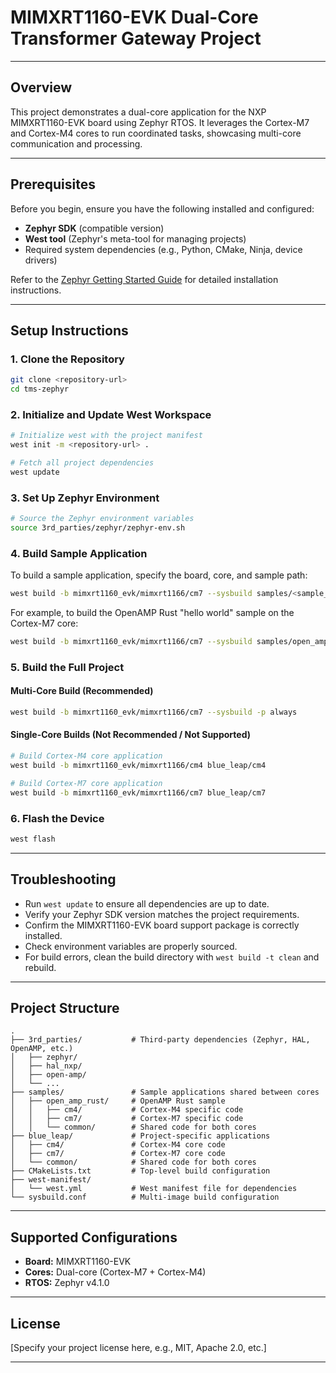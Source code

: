 
# MIMXRT1160-EVK Dual-Core Transformer Gateway Project

---

## Overview

This project demonstrates a dual-core application for the NXP MIMXRT1160-EVK board using Zephyr RTOS. It leverages the Cortex-M7 and Cortex-M4 cores to run coordinated tasks, showcasing multi-core communication and processing.

---

## Prerequisites

Before you begin, ensure you have the following installed and configured:

- **Zephyr SDK** (compatible version)
- **West tool** (Zephyr's meta-tool for managing projects)
- Required system dependencies (e.g., Python, CMake, Ninja, device drivers)

Refer to the [Zephyr Getting Started Guide](https://docs.zephyrproject.org/latest/getting_started/index.html) for detailed installation instructions.

---

## Setup Instructions

### 1. Clone the Repository

```bash
git clone <repository-url>
cd tms-zephyr
```

### 2. Initialize and Update West Workspace

```bash
# Initialize west with the project manifest
west init -m <repository-url> .

# Fetch all project dependencies
west update
```

### 3. Set Up Zephyr Environment

```bash
# Source the Zephyr environment variables
source 3rd_parties/zephyr/zephyr-env.sh
```

### 4. Build Sample Application

To build a sample application, specify the board, core, and sample path:

```bash
west build -b mimxrt1160_evk/mimxrt1166/cm7 --sysbuild samples/<sample_name>/<core_name> -p always
```

For example, to build the OpenAMP Rust "hello world" sample on the Cortex-M7 core:

```bash
west build -b mimxrt1160_evk/mimxrt1166/cm7 --sysbuild samples/open_amp_rust/cm7 -p always
```

### 5. Build the Full Project

#### Multi-Core Build (Recommended)

```bash
west build -b mimxrt1160_evk/mimxrt1166/cm7 --sysbuild -p always
```

#### Single-Core Builds (Not Recommended / Not Supported)

```bash
# Build Cortex-M4 core application
west build -b mimxrt1160_evk/mimxrt1166/cm4 blue_leap/cm4

# Build Cortex-M7 core application
west build -b mimxrt1160_evk/mimxrt1166/cm7 blue_leap/cm7
```

### 6. Flash the Device

```bash
west flash
```

---

## Troubleshooting

- Run `west update` to ensure all dependencies are up to date.
- Verify your Zephyr SDK version matches the project requirements.
- Confirm the MIMXRT1160-EVK board support package is correctly installed.
- Check environment variables are properly sourced.
- For build errors, clean the build directory with `west build -t clean` and rebuild.

---

## Project Structure

```
.
├── 3rd_parties/           # Third-party dependencies (Zephyr, HAL, OpenAMP, etc.)
│   ├── zephyr/
│   ├── hal_nxp/
│   ├── open-amp/
│   └── ...
├── samples/               # Sample applications shared between cores
│   ├── open_amp_rust/     # OpenAMP Rust sample
│   │   ├── cm4/           # Cortex-M4 specific code
│   │   ├── cm7/           # Cortex-M7 specific code
│   │   └── common/        # Shared code for both cores
├── blue_leap/             # Project-specific applications
│   ├── cm4/               # Cortex-M4 core code
│   ├── cm7/               # Cortex-M7 core code
│   └── common/            # Shared code for both cores
├── CMakeLists.txt         # Top-level build configuration
├── west-manifest/
│   └── west.yml           # West manifest file for dependencies
└── sysbuild.conf          # Multi-image build configuration
```

---

## Supported Configurations

- **Board:** MIMXRT1160-EVK
- **Cores:** Dual-core (Cortex-M7 + Cortex-M4)
- **RTOS:** Zephyr v4.1.0

---

## License

[Specify your project license here, e.g., MIT, Apache 2.0, etc.]

---
